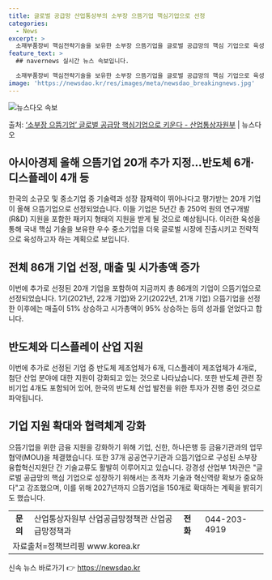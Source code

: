 ```yaml
---
title: 글로벌 공급망 산업통상부의 소부장 으뜸기업 핵심기업으로 선정
categories:
  - News
excerpt: >
  소재부품장비 핵심전략기술을 보유한 소부장 으뜸기업을 글로벌 공급망의 핵심 기업으로 육성한다. 이를 위해 기술…
feature_text: >
  ## navernews 실시간 뉴스 속보입니다.

  소재부품장비 핵심전략기술을 보유한 소부장 으뜸기업을 글로벌 공급망의 핵심 기업으로 육성한다. 이를 위해 기술…
image: 'https://newsdao.kr/res/images/meta/newsdao_breakingnews.jpg'
---
```


![뉴스다오 속보](https://newsdao.kr/res/images/meta/newsdao_breakingnews.jpg)

<p>출처: <a href="https://newsdao.kr/3766" rel="dofollow">‘소부장 으뜸기업’ 글로벌 공급망 핵심기업으로 키운다 - 산업통상자원부</a> | 뉴스다오</p>

<h2 data-ke-size="size26">아시아경제 올해 으뜸기업 20개 추가 지정…반도체 6개·디스플레이 4개 등</h2>
한국의 소규모 및 중소기업 중 기술력과 성장 잠재력이 뛰어나다고 평가받는 20개 기업이 올해 으뜸기업으로 선정되었습니다. 이들 기업은 5년간 총 250억 원의 연구개발(R&D) 지원을 포함한 패키지 형태의 지원을 받게 될 것으로 예상됩니다. 이러한 육성을 통해 국내 핵심 기술을 보유한 우수 중소기업을 더욱 글로벌 시장에 진출시키고 전략적으로 육성하고자 하는 계획으로 보입니다.

<p data-ke-size="size16"></p>

<h2 data-ke-size="size26">전체 86개 기업 선정, 매출 및 시가총액 증가</h2>
이번에 추가로 선정된 20개 기업을 포함하여 지금까지 총 86개의 기업이 으뜸기업으로 선정되었습니다. 1기(2021년, 22개 기업)와 2기(2022년, 21개 기업) 으뜸기업을 선정한 이후에는 매출이 51% 상승하고 시가총액이 95% 상승하는 등의 성과를 얻었다고 합니다.

<p data-ke-size="size16"></p>

<h2 data-ke-size="size26">반도체와 디스플레이 산업 지원</h2>
이번에 추가로 선정된 기업 중 반도체 제조업체가 6개, 디스플레이 제조업체가 4개로, 첨단 산업 분야에 대한 지원이 강화되고 있는 것으로 나타났습니다. 또한 반도체 관련 장비기업 4개도 포함되어 있어, 한국의 반도체 산업 발전을 위한 투자가 진행 중인 것으로 파악됩니다.

<p data-ke-size="size16"></p>

<h2 data-ke-size="size26">기업 지원 확대와 협력체계 강화</h2>
으뜸기업을 위한 금융 지원을 강화하기 위해 기업, 신한, 하나은행 등 금융기관과의 업무협약(MOU)을 체결했습니다. 또한 37개 공공연구기관과 으뜸기업으로 구성된 소부장 융합혁신지원단 간 기술교류도 활발히 이루어지고 있습니다. 강경성 산업부 1차관은 "글로벌 공급망의 핵심 기업으로 성장하기 위해서는 초격차 기술과 혁신역량 확보가 중요하다"고 강조했으며, 이를 위해 2027년까지 으뜸기업을 150개로 확대하는 계획을 밝히기도 했습니다.

<p data-ke-size="size16"></p>

<table>
	<tr>
		<td style="text-align: center; height: 17px;"><b>문의</b></td>
		<td>산업통상자원부 산업공급망정책관 산업공급망정책과</td>
		<td><b>전화</b></td>
		<td>044-203-4919</td>
	</tr>
	<tr>
		<td colspan="4">자료출처=정책브리핑 www.korea.kr</td>
	</tr>
</table>

<p data-ke-size="size16"></p> 

신속 뉴스 바로가기 👉 <a href="https://newsdao.kr" rel="dofollow">https://newsdao.kr</a>


